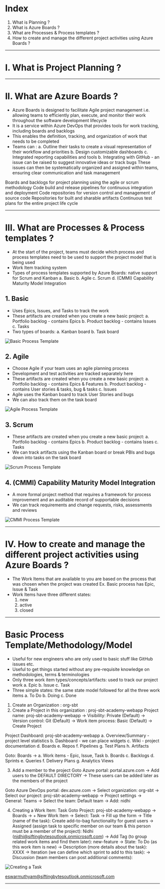 # Index
1. What is Planning ?
2. What is Azure Boards ?
3. What are Processes & Process templates ?
4. How to create and manage the different project activities using Azure Boards ?
------------------------------------------------------------------------------------------------------------------------------------------------------------------------------------------------------------------------------------------------------------------------------------------------------
# I. What is Project Planning ?

------------------------------------------------------------------------------------------------------------------------------------------------------------------------------------------------------------------------------------------------------------------------------------------------------
# II. What are Azure Boards ?
 - Azure Boards is designed to facilitate Agile project management i.e. allowing teams to efficiently plan, execute, and monitor their work throughout the software development lifecycle
 - It is a service within Azure DevOps that provides tools for work tracking, including boards and backlogs
 - This enables the definition, tracking, and organization of work that needs to be completed
 - Teams can :
    a. Outline their tasks to create a visual representation of their workflow and priorities
    b. Design customizable dashboards
    c. Integrated reporting capabilities and tools
    b. Integrating with GitHub - an issue can be raised to suggest innovative ideas or track bugs
       These issues can then be systematically organized and assigned within teams, ensuring clear communication and task management
   


Boards and backlogs for project planning using the agile or scrum methodology
Code build and release pipelines for continuous integration and deployment
Code repositories for version control and management of source code
Repositories for built and sharable artifacts
Continuous test plans for the entire project life cycle

------------------------------------------------------------------------------------------------------------------------------------------------------------------------------------------------------------------------------------------------------------------------------------------------------
# III. What are Processes & Process templates ?
 - At the start of the project, teams must decide which process and process templates need to be used to support the project model that is being used
 - Work Item tracking system 
 - Types of process templates supported by Azure Boards: native support for Scrum and Kanban
    a. Basic
    b. Agile
    c. Scrum
    d. (CMMI) Capability Maturity Model Integration

## 1. Basic 
 - Uses Epics, Issues, and Tasks to track the work
 - These artifacts are created when you create a new basic project:
    a. Portfolio backlog - contains Epics
    b. Product backlog   - contains Issues
    c. Tasks
 - Two types of boards:
    a. Kanban board
    b. Task board

![Basic Process Template](../assets/basic-process-template.png)

## 2. Agile
 - Choose Agile if your team uses an agile planning process
 - Development and test activities are tracked separately here
 - These artifacts are created when you create a new basic project:
    a. Portfolio backlog - contains Epics & Features
    b. Product backlog   - contains User stories & tasks, bug & tasks
    c. Issues 
 - Agile uses the Kanban board to track User Stories and bugs
 - We can also track them on the task board

![Agile Process Template](../assets/agile-process-template.png)

## 3. Scrum
 - These artifacts are created when you create a new basic project:
    a. Portfolio backlog - contains Epics
    b. Product backlog   - contains Isses
    c. Tasks
 - We can track artifacts using the Kanban board or break PBIs and bugs down into tasks on the task board

![Scrum Process Template](../assets/scrum-process-template.png) 

## 4. (CMMI) Capability Maturity Model Integration
 - A more formal project method that requires a framework for process improvement and an auditable record of supportable decisions
 - We can track requirements and change requests, risks, assessments and reviews

![CMMI Process Template](../assets/cmmi-process-template.png) 

------------------------------------------------------------------------------------------------------------------------------------------------------------------------------------------------------------------------------------------------------------------------------------------------------
# IV. How to create and manage the different project activities using Azure Boards ?
 - The Work Items that are available to you are based on the process that was chosen when the project was created
   Ex. Basic process has Epic, Issue & Task
 - Work Items have three different states:
    1. new
    2. active
    3. closed

------------------------------------------------------------------------------------------------------------------------------------------------------------------------------------------------------------------------------------------------------------------------------------------------------
# Basic Process Template/Methodology/Model
 - Useful for new engineers who are only used to basic stuff like GitHub issues etc.
 - Useful to get things started without any pre-requisite knowledge on methodologies, terms & terminologies
 - Only three work item types/concepts/artifacts: used to track our project work
    a. Epic
    b. Issue 
    c. Task
 - Three simple states: the same state model followed for all the three work items
    a. To Do
    b. Doing
    c. Done

   
1. Create an Organization                : org-sbt
2. Create a Project in this organization : proj-sbt-academy-webapp
Project name: proj-sbt-academy-webapp -> Visibility: Private (Default) -> Version control: Git (Default) -> Work item process: Basic (Default) -> Create Project

Project Dashboard: proj-sbt-academy-webapp
 a. Overview/Summary   - project level statistics 
 b. Dashboard          - we can place widgets
 c. Wiki               - project documentation
 d. Boards
 e. Repos
 f. Pipelines
 g. Test Plans
 h. Artifacts
    
Goto: Boards -> 
 a. Work items  - Epic, Issue, Task
 b. Boards
 c. Backlogs
 d. Sprints
 e. Queries
 f. Delivery Plans
 g. Analytics Views

3. Add a member to the project
Goto Azure portal: portal.azure.com  -> Add users to the DEFAULT DIRECTORY -> These users can be added later as the members of the project

Goto Azure DevOps portal: dev.azure.com -> Select organization: org-sbt -> Select our project: proj-sbt-academy-webapp -> Project settings -> General: Teams -> Select the team: Default team -> Add: nidhi
  
4. Creating a Work Item: Task
Goto Project: proj-sbt-academy-webapp -> Boards -> + New Work Item -> Select: Task
-> Fill up the form
-> Title (name of the task): Create add-to-bag functionality for guest users
-> Assigned (assign task to specific member on our team & this person must be a member of the project): Nidhi (nidhi@siftingbytesoutlook.onmicrosoft.com)
-> Add Tag (to group related work items and find them later): new-feature
-> State: To Do (as this work item is new)
-> Description (more details about the task): XXXX
-> Iteration (we can define which sprint to add to this task):
-> Discussion (team members can post additional comments): 
   
![Creating a Task](../assets/create-work-item-task-one.png)














eswarmuthyam@siftingbytesoutlook.onmicrosoft.com 






















------------------------------------------------------------------------------------------------------------------------------------------------------------------------------------------------------------------------------------------------------------------------------------------------------
